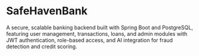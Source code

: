 # SafeHavenBank
A secure, scalable banking backend built with Spring Boot and PostgreSQL, featuring user management, transactions, loans, and admin modules with JWT authentication, role-based access, and AI integration for fraud detection and credit scoring.
